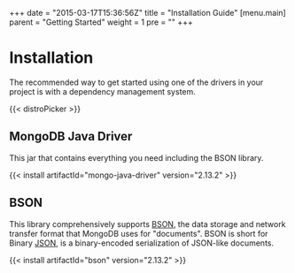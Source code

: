+++
date = "2015-03-17T15:36:56Z"
title = "Installation Guide"
[menu.main]
  parent = "Getting Started"
  weight = 1
  pre = "<i class='fa'></i>"
+++

# Installation

The recommended way to get started using one of the drivers in your project is with a dependency management system.

{{< distroPicker >}}

## MongoDB Java Driver

This jar that contains everything you need including the BSON library.

{{< install artifactId="mongo-java-driver" version="2.13.2" >}}

## BSON

This library comprehensively supports [BSON](http://www.bsonspec.org),
the data storage and network transfer format that MongoDB uses for "documents".
BSON is short for Binary [JSON](http://json.org/), is a binary-encoded serialization of JSON-like documents.

{{< install artifactId="bson" version="2.13.2" >}}
